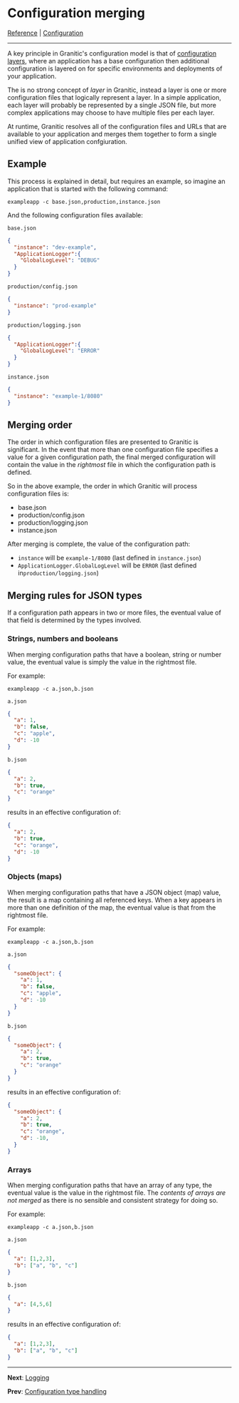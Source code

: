 # Configuration merging
[Reference](README.md) | [Configuration](cfg-index.md)

---
A key principle in Granitic's configuration model is that of [configuration layers](cfg-principles.md), where an
application has a base configuration then additional configuration is layered on for specific environments
and deployments of your application.

The is no strong concept of _layer_ in Granitic, instead a layer is one or more configuration files that logically
represent a layer. In a simple application, each layer will probably be represented by a single JSON file, but more
complex applications may choose to have multiple files per each layer.

At runtime, Granitic resolves all of the configuration files and URLs that are available to your application
and merges them together to form a single unified view of application confgiuration.

## Example

This process is  explained in detail, but requires an example, so imagine an application that is started with the following
command:

`exampleapp -c base.json,production,instance.json`

And the following configuration files available:

`base.json`

```json
{
  "instance": "dev-example",
  "ApplicationLogger":{
    "GlobalLogLevel": "DEBUG"
  }
}

```

`production/config.json`

```json
{
  "instance": "prod-example"
}
```

`production/logging.json`

```json
{
  "ApplicationLogger":{
    "GlobalLogLevel": "ERROR"
  }
}
```

`instance.json`

```json
{
  "instance": "example-1/8080"
}

```

## Merging order

The order in which configuration files are presented to Granitic is significant. In the event that more than one 
configuration file specifies a value for a given configuration path, the final merged configuration will contain the
value in the _rightmost_ file in which the configuration path is defined. 

So in the above example, the order in which Granitic will process configuration files is:

  * base.json
  * production/config.json
  * production/logging.json
  * instance.json

After merging is complete, the value of the configuration path:

  * `instance` will be `example-1/8080` (last defined in `instance.json`)
  * `ApplicationLogger.GlobalLogLevel` will be `ERROR` (last defined in`production/logging.json`)


## Merging rules for JSON types

If a configuration path appears in two or more files, the eventual value of that field is determined by the types involved.

### Strings, numbers and booleans

When merging configuration paths that have a boolean, string or number value, the eventual value is simply the value
in the rightmost file.

For example:

`exampleapp -c a.json,b.json`

`a.json`

```json
{
  "a": 1,
  "b": false,
  "c": "apple",
  "d": -10
}
```

`b.json`

```json
{
  "a": 2,
  "b": true,
  "c": "orange" 
}
```

results in an effective configuration of:

```json
{
  "a": 2,
  "b": true,
  "c": "orange",
  "d": -10 
}
```

### Objects (maps)

When merging configuration paths that have a JSON object (map) value, the result is a map containing all referenced keys.
When a key appears in more than one definition of the map, the eventual value is that from the rightmost file.

For example:

`exampleapp -c a.json,b.json`

`a.json`

```json
{
  "someObject": {
    "a": 1,
    "b": false,
    "c": "apple",
    "d": -10  
  }
}
```

`b.json`

```json
{
  "someObject": {
    "a": 2,
    "b": true,
    "c": "orange" 
  }
}
```

results in an effective configuration of:

```json
{
  "someObject": {
    "a": 2,
    "b": true,
    "c": "orange",
    "d": -10,
  } 
}
```

### Arrays

When merging configuration paths that have an array of any type, the eventual value is the value in the rightmost file.
The _contents of arrays are not merged_ as there is no sensible and consistent strategy for doing so.

For example:

`exampleapp -c a.json,b.json`

`a.json`

```json
{
  "a": [1,2,3],
  "b": ["a", "b", "c"]
}
```

`b.json`

```json
{
  "a": [4,5,6]
}
```

results in an effective configuration of:

```json
{
  "a": [1,2,3],
  "b": ["a", "b", "c"]
}
```

---
**Next**: [Logging](log-index.md)

**Prev**: [Configuration type handling](cfg-types.md)
